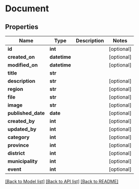# Document

## Properties
Name | Type | Description | Notes
------------ | ------------- | ------------- | -------------
**id** | **int** |  | [optional] 
**created_on** | **datetime** |  | [optional] 
**modified_on** | **datetime** |  | [optional] 
**title** | **str** |  | 
**description** | **str** |  | [optional] 
**region** | **str** |  | [optional] 
**file** | **str** |  | [optional] 
**image** | **str** |  | [optional] 
**published_date** | **date** |  | [optional] 
**created_by** | **int** |  | [optional] 
**updated_by** | **int** |  | [optional] 
**category** | **int** |  | [optional] 
**province** | **int** |  | [optional] 
**district** | **int** |  | [optional] 
**municipality** | **int** |  | [optional] 
**event** | **int** |  | [optional] 

[[Back to Model list]](../README.md#documentation-for-models) [[Back to API list]](../README.md#documentation-for-api-endpoints) [[Back to README]](../README.md)


